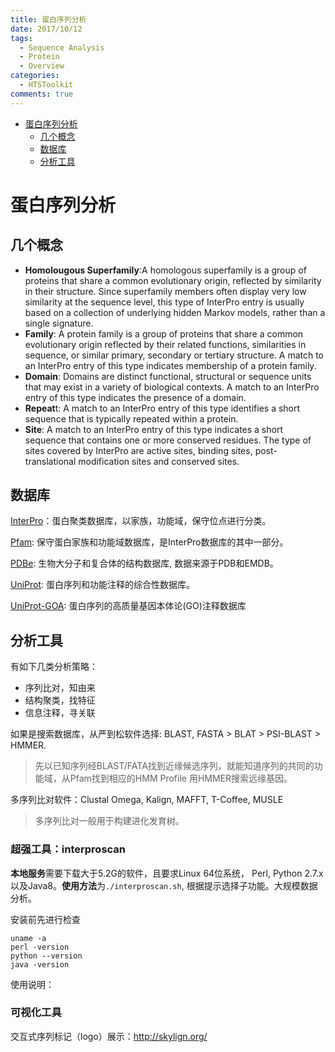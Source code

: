 ```yaml
---
title: 蛋白序列分析
date: 2017/10/12
tags:
  - Sequence Analysis
  - Protein
  - Overview
categories:
  - HTSToolkit
comments: true
---
```


<!-- @import "[TOC]" {cmd="toc" depthFrom=1 depthTo=6 orderedList=false} -->
<!-- code_chunk_output -->

* [蛋白序列分析](#蛋白序列分析)
	* [几个概念](#几个概念)
	* [数据库](#数据库)
	* [分析工具](#分析工具)

<!-- /code_chunk_output -->

# 蛋白序列分析

## 几个概念

- **Homolougous Superfamily**:A homologous superfamily is a group of proteins that share a common evolutionary origin, reflected by similarity in their structure. Since superfamily members often display very low similarity at the sequence level, this type of InterPro entry is usually based on a collection of underlying hidden Markov models, rather than a single signature.
- **Family**: A protein family is a group of proteins that share a common evolutionary origin reflected by their related functions, similarities in sequence, or similar primary, secondary or tertiary structure. A match to an InterPro entry of this type indicates membership of a protein family.
- **Domain**: Domains are distinct functional, structural or sequence units that may exist in a variety of biological contexts. A match to an InterPro entry of this type indicates the presence of a domain.
- **Repeat**t: A match to an InterPro entry of this type identifies a short sequence that is typically repeated within a protein.
- **Site**: A match to an InterPro entry of this type indicates a short sequence that contains one or more conserved residues. The type of sites covered by InterPro are active sites, binding sites, post-translational modification sites and conserved sites.

## 数据库

[InterPro](http://www.ebi.ac.uk/interpro/)：蛋白聚类数据库，以家族，功能域，保守位点进行分类。

[Pfam](http://pfam.xfam.org/): 保守蛋白家族和功能域数据库，是InterPro数据库的其中一部分。

[PDBe](http://www.ebi.ac.uk/pdbe/): 生物大分子和复合体的结构数据库, 数据来源于PDB和EMDB。

[UniProt](http://www.uniprot.org/): 蛋白序列和功能注释的综合性数据库。

[UniProt-GOA](https://www.ebi.ac.uk/GOA): 蛋白序列的高质量基因本体论(GO)注释数据库

## 分析工具

有如下几类分析策略：

- 序列比对，知由来
- 结构聚类，找特征
- 信息注释，寻关联

如果是搜索数据库，从严到松软件选择: BLAST, FASTA > BLAT > PSI-BLAST > HMMER.

> 先以已知序列经BLAST/FATA找到近缘候选序列，就能知道序列的共同的功能域，从Pfam找到相应的HMM Profile 用HMMER搜索远缘基因。

多序列比对软件：Clustal Omega, Kalign, MAFFT, T-Coffee, MUSLE

> 多序列比对一般用于构建进化发育树。

### 超强工具：interproscan

**本地服务**需要下载大于5.2G的软件，且要求Linux 64位系统， Perl, Python 2.7.x 以及Java8。**使用方法**为`./interproscan.sh`, 根据提示选择子功能。大规模数据分析。

安装前先进行检查

```shell
uname -a
perl -version
python --version
java -version
```

使用说明：

### 可视化工具

交互式序列标记（logo）展示：<http://skylign.org/>
